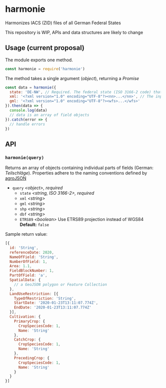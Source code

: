 # harmonie
Harmonizes IACS (ZID) files of all German Federal States

This repository is WIP, APIs and data structures are likely to change 


## Usage (current proposal)
The module exports one method. 
```js
const harmonie = require('harmonie')
```

The method takes a single argument (*object*), returning a *Promise*
```js
const data = harmonie({
  state: 'DE-NW', // Required. The federal state (ISO 3166-2 code) that issued the ZID files
  xml: '<?xml version="1.0" encoding="UTF-8"?><nn>...</nn>', // The input data. Please see table below for required input data files for each federal state, and the required encoding.
  gml: '<?xml version="1.0" encoding="UTF-8"?><wfs>...</wfs>'  
}).then(data => {
  console.log(data)
  // data is an array of field objects
}).catch(error => {
  // handle errors
})
```

## API

### `harmonie(query)`

Returns an array of objects containing individual parts of fields (German: *Teilschläge*). Properties adhere to the naming conventions defined by [agroJSON](https://github.com/fruchtfolge/agroJSON)

- `query` *\<object\>, required*
  -  `state` *\<string, ISO 3166-2\>, required*
  -  `xml` *\<string\>*
  -  `gml` *\<string\>*
  -  `shp` *\<string\>*
  -  `dbf` *\<string\>*
  -  `ETRS89` *\<boolean\>* Use ETRS89 projection instead of WGS84 **Default:** `false`

Sample return value:
```js
[{
  id: 'String',
  referenceDate: 2020,
  NameOfField: 'String',
  NumberOfField: 1,
  Area: 1.1,
  FieldBlockNumber: 1,
  PartOfField: 'a',
  SpatialData: {
    // a GeoJSON polygon or Feature Collection
  },
  LandUseRestriction: [{
    TypeOfRestriction: 'String',
    StartDate: '2020-01-23T13:11:07.774Z',
    EndDate: '2020-01-23T13:11:07.774Z'
  }],
  Cultivation: {
    PrimaryCrop: {
      CropSpeciesCode: 1,
      Name: 'String'
    },
    CatchCrop: {
      CropSpeciesCode: 1,
      Name: 'String'
    },
    PrecedingCrop: {
      CropSpeciesCode: 1,
      Name: 'String'
    }
  }
}]
```

